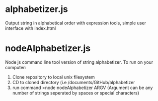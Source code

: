 # alphabetizer.js
Output string in alphabetical order with expression tools, simple user interface with index.html

# nodeAlphabetizer.js
Node js command line tool version of string alphabetizer.
To run on your computer:
1. Clone repository to local unix filesystem
2. CD to cloned directory (i.e /documents/GitHub/alphabetizer
3. run command >node nodeAlphabetizer ARGV (Argument can be any number of strings seperated by spaces or special characters)
